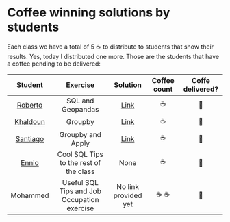 # Coffee winning solutions by students

Each class we have a total of 5 :coffee: to distribute to students that show their results. Yes, today I distributed one more. Those are the students that have a coffee pending to be delivered:

| Student | Exercise | Solution | Coffee count | Coffe delivered? | 
|:-:|:-:|:-:|:-:|:-:|
[Roberto](https://github.com/robretoarenal) | SQL and Geopandas | [Link](https://github.com/robretoarenal/BTS/blob/main/DataScienceFoundations/03_Python_databases_Sqlite_Roberto.ipynb) | :coffee: | :black_square_button:
[Khaldoun](https://github.com/KhaldounN) | Groupby | [Link](https://github.com/KhaldounN/bts-dsf-2020/blob/main/Copy_of_04_Pandas_%26_SQLite_recap_through_exercises_FIRST_EXERCISES_SOLUTION.ipynb ) | :coffee: | :black_square_button:
[Santiago](https://github.com/sborgnino) | Groupby and Apply | [Link](https://github.com/sborgnino/BTS/blob/main/04_Pandas_&_SQLite_recap_through_exercises%20(1).ipynb  ) | :coffee: | :black_square_button:
[Ennio](https://github.com/techno1731) | Cool SQL Tips to the rest of the class | None | :coffee: | :black_square_button:
Mohammed | Useful SQL Tips and Job Occupation exercise | No link provided yet | :coffee: :coffee: | :black_square_button:

